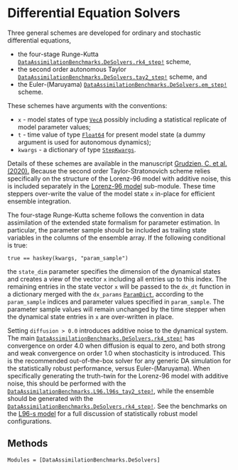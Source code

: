 # Differential Equation Solvers

Three general schemes are developed for ordinary and stochastic differential equations,
  * the four-stage Runge-Kutta [`DataAssimilationBenchmarks.DeSolvers.rk4_step!`](@ref) scheme,
  * the second order autonomous Taylor [`DataAssimilationBenchmarks.DeSolvers.tay2_step!`](@ref) scheme, and
  * the Euler-(Maruyama) [`DataAssimilationBenchmarks.DeSolvers.em_step!`](@ref) scheme.

These schemes have arguments with the conventions:
  * `x` - model states of type [`VecA`](@ref) possibly including a statistical replicate of model parameter values;
  * `t` - time value of type [`Float64`](https://docs.julialang.org/en/v1/base/numbers/#Core.Float64) for present model state (a dummy argument is used for autonomous dynamics);
  * `kwargs` - a dictionary of type [`StepKwargs`](@ref).

Details of these schemes are available in the manuscript
[Grudzien, C. et al. (2020).](https://gmd.copernicus.org/articles/13/1903/2020/gmd-13-1903-2020.html)
Because the second order Taylor-Stratonovich scheme relies specifically on the structure
of the Lorenz-96 model with additive noise, this is included separately in the
[Lorenz-96 model](@ref) sub-module.  These time steppers over-write
the value of the model state `x` in-place for efficient ensemble integration.

The four-stage Runge-Kutta scheme follows the convention in data assimilation of the
extended state formalism for parameter estimation. In particular, the parameter sample
should be included as trailing state variables in the columns of the ensemble array.  If
the following conditional is true:
```{julia}
true == haskey(kwargs, "param_sample")
```
the `state_dim` parameter specifies the dimension of the dynamical states and creates a
view of the vector `x` including all entries up to this index.  The remaining entries in
the state vector `x` will be passed to the `dx_dt` function in
a dictionary merged with the `dx_params`  [`ParamDict`](@ref), according to the `param_sample`
indices and parameter values specified in `param_sample`. The parameter sample values
will remain unchanged by the time stepper when the dynamical state entries in `x` are
over-written in place.

Setting `diffusion > 0.0` introduces additive noise to the dynamical system.  The main
[`DataAssimilationBenchmarks.DeSolvers.rk4_step!`](@ref) has convergence on order 4.0
when diffusion is equal to zero, and both strong and weak convergence on order 1.0 when
stochasticity is introduced.  This is the recommended out-of-the-box solver for any
generic DA simulation for the statistically robust performance, versus Euler-(Maruyama).
When specifically generating the truth-twin for the Lorenz-96 model with additive noise,
this should be performed with the [`DataAssimilationBenchmarks.L96.l96s_tay2_step!`](@ref),
while the ensemble should be generated with the
[`DataAssimilationBenchmarks.DeSolvers.rk4_step!`](@ref).  See the benchmarks on the
[L96-s model](https://gmd.copernicus.org/articles/13/1903/2020/) for a full discussion of
statistically robust model configurations.

## Methods

```@autodocs
Modules = [DataAssimilationBenchmarks.DeSolvers]
```
